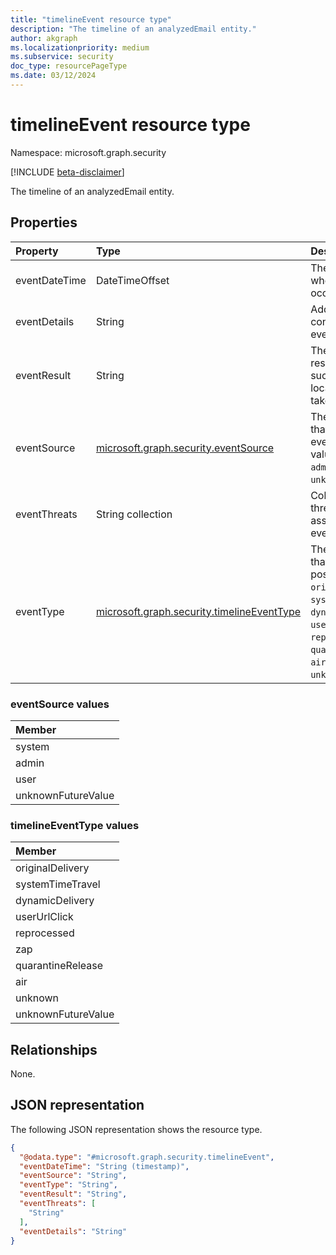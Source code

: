 ```yaml
---
title: "timelineEvent resource type"
description: "The timeline of an analyzedEmail entity."
author: akgraph
ms.localizationpriority: medium
ms.subservice: security
doc_type: resourcePageType
ms.date: 03/12/2024
---
```


# timelineEvent resource type

Namespace: microsoft.graph.security

[!INCLUDE [beta-disclaimer](../../includes/beta-disclaimer.md)]

The timeline of an analyzedEmail entity.


## Properties
|Property|Type|Description|
|:---|:---|:---|
|eventDateTime|DateTimeOffset|The date and time when the event occurred.|
|eventDetails|String|Additional details or context about the event.|
|eventResult|String|The outcome or result of the event, such as delivery location or action taken.|
|eventSource|[microsoft.graph.security.eventSource](#eventsource-values)|The origin or actor that triggered the event. The possible values are: `system`, `admin`, `user`, `unknownFutureValue`.|
|eventThreats|String collection|Collection of threats identified or associated with this event.|
|eventType|[microsoft.graph.security.timelineEventType](#timelineeventtype-values)|The type of event that occurred. The possible values are: `originalDelivery`, `systemTimeTravel`, `dynamicDelivery`, `userUrlClick`, `reprocessed`, `zap`, `quarantineRelease`, `air`, `unknown`, `unknownFutureValue`.|

### eventSource values 

|Member|
|:---|
|system|
|admin|
|user|
|unknownFutureValue|

### timelineEventType values 

|Member|
|:---|
|originalDelivery|
|systemTimeTravel|
|dynamicDelivery|
|userUrlClick|
|reprocessed|
|zap|
|quarantineRelease|
|air|
|unknown|
|unknownFutureValue|

## Relationships
None.

## JSON representation
The following JSON representation shows the resource type.
<!-- {
  "blockType": "resource",
  "@odata.type": "microsoft.graph.security.timelineEvent"
}
-->
``` json
{
  "@odata.type": "#microsoft.graph.security.timelineEvent",
  "eventDateTime": "String (timestamp)",
  "eventSource": "String",
  "eventType": "String",
  "eventResult": "String",
  "eventThreats": [
    "String"
  ],
  "eventDetails": "String"
}
```


